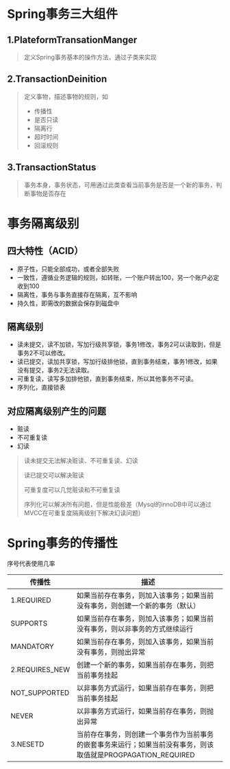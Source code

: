 # Spring事务三大组件

## 1.PlateformTransationManger

> 定义Spring事务基本的操作方法，通过子类来实现
>
> 

## 2.TransactionDeinition

> 定义事物，描述事物的规则，如
>
> - 传播性
> - 是否只读
> - 隔离行
> - 超时时间
> - 回滚规则

## 3.TransactionStatus

> 事务本身，事务状态，可用通过此类查看当前事务是否是一个新的事务，判断事物是否存在



# 事务隔离级别

## 四大特性（ACID）

- 原子性，只能全部成功，或者全部失败
- 一致性，遵循业务逻辑的规则，如转账，一个账户转出100，另一个账户必定收到100
- 隔离性，事务与事务直接存在隔离，互不影响
- 持久性，即需改的数据会保存到磁盘中

## 隔离级别

- 读未提交，读不加锁，写加行级共享锁，事务1修改，事务2可以读取到，但是事务2不可以修改。
- 读已提交，读加共享锁，写加行级排他锁，直到事务结束，事务1修改，如果没有提交，事务2无法读取。
- 可重复读，读写多加排他锁，直到事务结束，所以其他事务不可读。
- 序列化，直接锁表

## 对应隔离级别产生的问题

- 赃读
- 不可重复读
- 幻读

> 读未提交无法解决赃读、不可重复读、幻读
>
> 读已提交可以解决赃读
>
> 可重复度可以几觉赃读和不可重复读
>
> 序列化可以解决所有问题，但是性能极差（Mysql的innoDB中可以通过MVCC在可重复度隔离级别下解决幻读问题）

# Spring事务的传播性
序号代表使用几率

| 传播性            | 描述                                                                |
|----------------|-------------------------------------------------------------------|
| 1.REQUIRED     | 如果当前存在事务，则加入该事务；如果当前没有事务，则创建一个新的事务（默认）                            |
| SUPPORTS       | 如果当前存在事务，则加入该事务；如果当前没有事务，则以非事务的方式继续运行                             |
| MANDATORY      | 如果当前存在事务，则加入该事务，如果当前没有事务，则抛出异常                                    |
| 2.REQUIRES_NEW | 创建一个新的事务，如果当前存在事务，则把当前事务挂起                                        |
| NOT_SUPPORTED  | 以非事务方式运行，如果当前存在事务，则把当前事务挂起                                        |
| NEVER          | 以非事务方式运行，如果当前存在事务，则抛出异常                                           |
| 3.NESETD       | 当前存在事务，则创建一个事务作为当前事务的嵌套事务来运行；如果当前没有事务，则该取值就是PROGPAGATION_REQUIRED |

